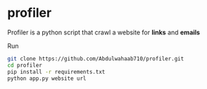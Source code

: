 # profiler
Profiler is a python script that crawl a website for **links** and **emails**

Run
  ```sh
  git clone https://github.com/Abdulwahaab710/profiler.git
  cd profiler
  pip install -r requirements.txt
  python app.py website url
  ```
